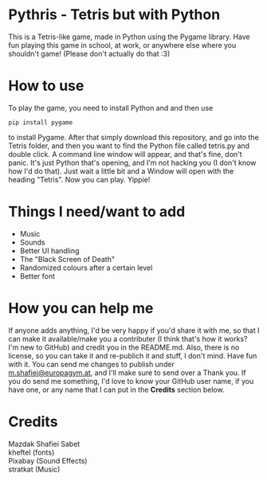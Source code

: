 # Pythris - Tetris but with Python
This is a Tetris-like game, made in Python using the Pygame library. Have fun playing this game in school, at work, or anywhere else where you shouldn't game! (Please don't actually do that :3)
# How to use
To play the game, you need to install Python and and then use
```
pip install pygame
```
to install Pygame. After that simply download this repository, and go into the Tetris folder, and then you want to find the Python file called tetris.py and double click. A command line window will appear, and that's fine, don't panic. It's just Python that's opening, and I'm not hacking you (I don't know how I'd do that). Just wait a little bit and a Window will open with the heading "Tetris". Now you can play. Yippie! 
# Things I need/want to add
* Music
* Sounds
* Better UI handling
* The "Black Screen of Death"
* Randomized colours after a certain level
* Better font
# How you can help me
If anyone adds anything, I'd be very happy if you'd share it with me, so that I can make it available/make you a contributer (I think that's how it works? I'm new to GitHub) and credit you in the README.md. Also, there is no license, so you can take it and re-publich it and stuff, I don't mind. Have fun with it.
You can send me changes to publish under m.shafiei@europagym.at, and I'll make sure to send over a Thank you. If you do send me something, I'd love to know your GitHub user name, if you have one, or any name that I can put in the **Credits** section below.
# Credits
Mazdak Shafiei Sabet
<br/>kheftel (fonts)
<br/>Pixabay (Sound Effects)
<br/>stratkat (Music)
